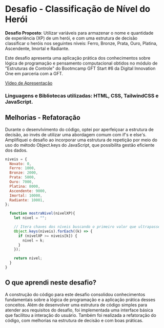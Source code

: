 # Desafio - Classificação de Nível do Herói

**Desafio Proposto**: Utilizar variáveis para armazenar o nome e quantidade de experiência (XP) de um herói, e com uma estrutura de decisão 
classificar o heróis nos seguintes níveis: Ferro, Bronze, Prata, Ouro, Platina, Ascendente, Imortal e Radiante. 

Este desafio apresenta uma aplicação prática dos conhecimentos sobre lógica de programação e pensamento computacional obtidos no módulo de "Estruturas de Controle" do Bootmcamp GFT Start #6 da Digital Innovation One em parceria com a GFT.

[Vídeo de Apresentação](desafio-heroi-video.mp4)

### Linguagens e Bibliotecas utilizadas: HTML, CSS, TailwindCSS e JavaScript.

## Melhorias - Refatoração 

Durante o desenvlvimento do código, optei por aperfeiçoar a estrutura de decisão, ao invés de utilizar uma abordagem comum com if's e else's. Amplifiquei o desafio
ao incorporar uma estrutura de repetição por meio do uso do método Object.keys do JavaScript, que possibilita gestão eficiente dos dados.

```javascript
niveis = {
  Novato: 0,
  Ferro: 1000,
  Bronze: 2000,
  Prata: 5000,
  Ouro: 7000,
  Platina: 8000,
  Ascendente: 9000,
  Imortal: 10000,
  Radiante: 10001,
};

  function mostraNivel(nivelXP){
    let nivel = "";

    // Itera chaves dos níveis buscando o primeiro valor que ultrapasse o XP do jogador
    Object.keys(niveis).forEach((k) => {
      if (nivelXP >= niveis[k]) {
        nivel = k;
      }
    });

    return nivel;
  }
}
```

## O que aprendi neste desafio?
A construção do código para este desafio consolidou conhecimentos fundamentais sobre a lógica de programação e a aplicação prática desses conceitos. 
Além de desenvolver uma estrutura de código simples para atender aos requisitos do desafio, foi implementada uma interface básica que facilitou a interação do usuário. 
Também foi realizada a refatoração do código, com melhorias na estrutura de decisão e com boas práticas.



